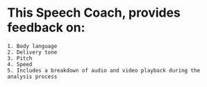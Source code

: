 # This Speech Coach, provides feedback on:

	1. Body language
	2. Delivery tone
	3. Pitch
	4. Speed
	5. Includes a breakdown of audio and video playback during the analysis process

